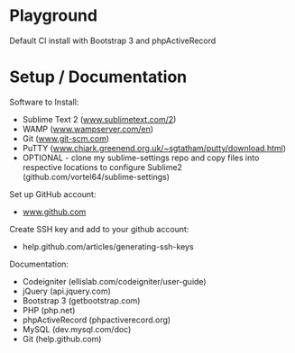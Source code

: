 Playground
==========

Default CI install with Bootstrap 3 and phpActiveRecord


Setup / Documentation
=====================

Software to Install:
 - Sublime Text 2 (www.sublimetext.com/2)
 - WAMP (www.wampserver.com/en)
 - Git (www.git-scm.com)
 - PuTTY (www.chiark.greenend.org.uk/~sgtatham/putty/download.html)
 - OPTIONAL - clone my sublime-settings repo and copy files into respective locations to configure Sublime2 (github.com/vortel64/sublime-settings)

Set up GitHub account:
 - www.github.com

Create SSH key and add to your github account:
 - help.github.com/articles/generating-ssh-keys

Documentation:
 - Codeigniter (ellislab.com/codeigniter/user-guide)
 - jQuery (api.jquery.com)
 - Bootstrap 3 (getbootstrap.com)
 - PHP (php.net)
 - phpActiveRecord (phpactiverecord.org)
 - MySQL (dev.mysql.com/doc)
 - Git (help.github.com)


